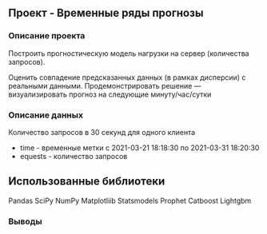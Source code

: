 ## Проект - Временные ряды прогнозы
### Описание проекта

Построить прогностическую модель нагрузки на сервер (количества запросов).

Оценить совпадение предсказанных данных (в рамках дисперсии) с реальными данными.
Продемонстрировать решение — визуализировать прогноз на следующие минуту/час/сутки

### Описание данных

Количество запросов в 30 секунд для одного клиента 

* time - временные метки с 2021-03-21 18:18:30 по 2021-03-31 18:20:30 
* equests - количество запросов

## Использованные библиотеки  
Pandas SciPy NumPy Matplotliib Statsmodels Prophet Catboost Lightgbm

### Выводы
